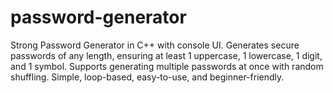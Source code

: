 # password-generator
Strong Password Generator in C++ with console UI. Generates secure passwords of any length, ensuring at least 1 uppercase, 1 lowercase, 1 digit, and 1 symbol. Supports generating multiple passwords at once with random shuffling. Simple, loop-based, easy-to-use, and beginner-friendly.
